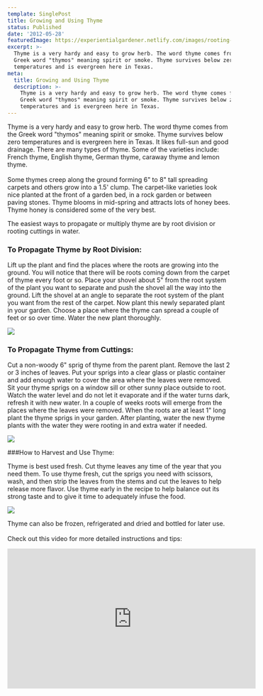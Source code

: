 ```yaml
---
template: SinglePost
title: Growing and Using Thyme
status: Published
date: '2012-05-28'
featuredImage: https://experientialgardener.netlify.com/images/rooting-thyme-in-water.jpg
excerpt: >-
  Thyme is a very hardy and easy to grow herb. The word thyme comes from the
  Greek word "thymos" meaning spirit or smoke. Thyme survives below zero
  temperatures and is evergreen here in Texas. 
meta:
  title: Growing and Using Thyme
  description: >-
    Thyme is a very hardy and easy to grow herb. The word thyme comes from the
    Greek word "thymos" meaning spirit or smoke. Thyme survives below zero
    temperatures and is evergreen here in Texas.
---
```

<!--StartFragment-->

Thyme is a very hardy and easy to grow herb. The word thyme comes from the Greek word "thymos" meaning spirit or smoke. Thyme survives below zero temperatures and is evergreen here in Texas. It likes full-sun and good drainage. There are many types of thyme. Some of the varieties include: French thyme, English thyme, German thyme, caraway thyme and lemon thyme.\
\
Some thymes creep along the ground forming 6" to 8" tall spreading carpets and others grow into a 1.5' clump. The carpet-like varieties look nice planted at the front of a garden bed, in a rock garden or between paving stones. Thyme blooms in mid-spring and attracts lots of honey bees. Thyme honey is considered some of the very best.

The easiest ways to propagate or multiply thyme are by root division or rooting cuttings in water.

### To Propagate Thyme by Root Division:

Lift up the plant and find the places where the roots are growing into the ground. You will notice that there will be roots coming down from the carpet of thyme every foot or so. Place your shovel about 5" from the root system of the plant you want to separate and push the shovel all the way into the ground. Lift the shovel at an angle to separate the root system of the plant you want from the rest of the carpet. Now plant this newly separated plant in your garden. Choose a place where the thyme can spread a couple of feet or so over time. Water the new plant thoroughly.

<!--EndFragment-->

![](/images/thyme-root-division.jpg)

<!--StartFragment-->

### To Propagate Thyme from Cuttings:

Cut a non-woody 6" sprig of thyme from the parent plant. Remove the last 2 or 3 inches of leaves. Put your sprigs into a clear glass or plastic container and add enough water to cover the area where the leaves were removed. Sit your thyme sprigs on a window sill or other sunny place outside to root. Watch the water level and do not let it evaporate and if the water turns dark, refresh it with new water. In a couple of weeks roots will emerge from the places where the leaves were removed. When the roots are at least 1" long plant the thyme sprigs in your garden. After planting, water the new thyme plants with the water they were rooting in and extra water if needed.

<!--EndFragment-->

![](/images/rooting-thyme-in-water.jpg)

<!--StartFragment-->

###How to Harvest and Use Thyme:


Thyme is best used fresh. Cut thyme leaves any time of the year that you need them. To use thyme fresh, cut the sprigs you need with scissors, wash, and then strip the leaves from the stems and cut the leaves to help release more flavor. Use thyme early in the recipe to help balance out its strong taste and to give it time to adequately infuse the food.

<!--EndFragment-->

![](/images/chopping-thyme.jpg)

<!--StartFragment-->

Thyme can also be frozen, refrigerated and dried and bottled for later use.\
\
Check out this video for more detailed instructions and tips:

<!--EndFragment-->
<iframe width="560" height="315" src="https://www.youtube.com/embed/ndlemn2idQ8" frameborder="0" allow="accelerometer; autoplay; encrypted-media; gyroscope; picture-in-picture" allowfullscreen></iframe>
